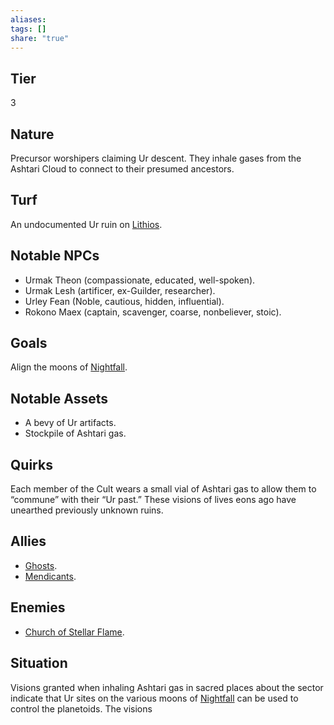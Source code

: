```yaml
---
aliases: 
tags: []
share: "true"
---
```

## Tier

3

## Nature

Precursor worshipers claiming Ur descent. They inhale gases from the Ashtari Cloud to connect to their presumed ancestors.

## Turf

An undocumented Ur ruin on [Lithios](./Lithios.md).

## Notable NPCs

- Urmak Theon (compassionate, educated, well-spoken).
- Urmak Lesh (artificer, ex-Guilder, researcher).
- Urley Fean (Noble, cautious, hidden, influential).
- Rokono Maex (captain, scavenger, coarse, nonbeliever, stoic).


## Goals

Align the moons of [Nightfall](./Nightfall.md).

## Notable Assets

- A bevy of Ur artifacts.
- Stockpile of Ashtari gas.


## Quirks

Each member of the Cult wears a small vial of Ashtari gas to allow them to “commune” with their “Ur past.” These visions of lives eons ago have unearthed previously unknown ruins.

## Allies

- [Ghosts](./Ghosts.md).
- [Mendicants](./Mendicants.md).


## Enemies

- [Church of Stellar Flame](./Church%20of%20Stellar%20Flame.md).


## Situation

Visions granted when inhaling Ashtari gas in sacred places about the sector indicate that Ur sites on the various moons of [Nightfall](./Nightfall.md) can be used to control the planetoids. The visions
